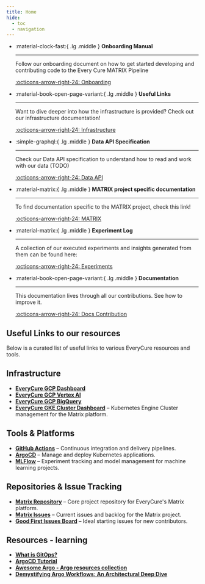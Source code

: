 ```yaml
---
title: Home
hide: 
  - toc
  - navigation
---
```


<div class="grid cards" markdown>

-   :material-clock-fast:{ .lg .middle } __Onboarding Manual__ 

    ---

    Follow our onboarding document on how to get started developing and contributing code to the Every Cure MATRIX Pipeline

    [:octicons-arrow-right-24: Onboarding](./onboarding/index.md)

-   :material-book-open-page-variant:{ .lg .middle } __Useful Links__ 

    ---

    Want to dive deeper into how the infrastructure is provided? Check out our infrastructure documentation!

    [:octicons-arrow-right-24: Infrastructure](./infrastructure/index.md)

-   :simple-graphql:{ .lg .middle } __Data API Specification__

    ---

    Check our Data API specification to understand how to read and work with our data (TODO)

    [:octicons-arrow-right-24: Data API](#)

-   :material-matrix:{ .lg .middle } __MATRIX project specific documentation__

    ---

    To find documentation specific to the MATRIX project, check this link!

    [:octicons-arrow-right-24: MATRIX](./pipeline/index.md)

-   :material-matrix:{ .lg .middle } __Experiment Log__

    ---

    A collection of our executed experiments and insights generated from them can be found here:

    [:octicons-arrow-right-24: Experiments](./experiments/index.md)

-   :material-book-open-page-variant:{ .lg .middle } __Documentation__

    ---

    This documentation lives through all our contributions. See how to improve it.

    [:octicons-arrow-right-24: Docs Contribution](./onboarding/contribute/documentation.md)

</div>


## Useful Links to our resources

Below is a curated list of useful links to various EveryCure resources and tools.

## Infrastructure

- **[EveryCure GCP Dashboard](https://console.cloud.google.com/home/dashboard)**
- **[EveryCure GCP Vertex AI](https://console.cloud.google.com/vertex-ai)**
- **[EveryCure GCP BigQuery](https://console.cloud.google.com/bigquery)**
- **[EveryCure GKE Cluster Dashboard](https://console.cloud.google.com/kubernetes/clusters/details/us-central1/compute-cluster/details?project=mtrx-hub-dev-3of)** – Kubernetes Engine Cluster management for the Matrix platform.

## Tools & Platforms

- **[GitHub Actions](https://github.com/everycure-org/matrix/actions)** – Continuous integration and delivery pipelines.
- **[ArgoCD](https://argo.platform.dev.everycure.org/workflows/)** – Manage and deploy Kubernetes applications.
- **[MLFlow](https://mlflow.platform.dev.everycure.org/)** – Experiment tracking and model management for machine learning projects.

## Repositories & Issue Tracking

- **[Matrix Repository](https://github.com/everycure-org/matrix)** – Core project repository for EveryCure's Matrix platform.
- **[Matrix Issues](https://github.com/everycure-org/matrix/issues)** – Current issues and backlog for the Matrix project.
- **[Good First Issues Board](https://github.com/everycure-org/matrix/labels/good%20first%20issue)** – Ideal starting issues for new contributors.


## Resources - learning
- **[What is GitOps?](https://www.youtube.com/watch?v=f5EpcWp0THw)**
- **[ArgoCD Tutorial](https://www.youtube.com/watch?v=MeU5_k9ssrs)**
- **[Awesome Argo - Argo resources collection](https://github.com/akuity/awesome-argo)**
- **[Demystifying Argo Workflows: An Architectural Deep Dive](https://www.youtube.com/watch?v=FBRMURQYbgw)**

<!--
Our technology stack below (1):
{ .annotate }

1.   *(if you see nothing, try hitting F5, the drawio integration is still a bit flaky)*

![](./assets/img/mtrx_tech_stack.drawio)

Our shared end to end vision of the pipeline is visualised below:

???+ info

    This is an interactive diagram. Feel free to click the controls in the top to change the visibility of different layers. 
  

![](./assets/img/mtrx_arch.drawio)

-->



